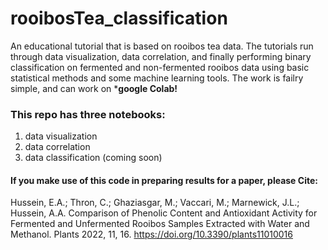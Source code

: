 # rooibosTea_classification
An educational tutorial that is based on rooibos tea data. The tutorials run through data visualization, data correlation, and finally performing binary classification on fermented and non-fermented rooibos data using basic statistical methods and some machine learning tools. The work is failry simple, and can work on ***google Colab!** 

### This repo has three notebooks:
1. data visualization
2. data correlation
3. data classification (coming soon)


#### If you make use of this code in preparing results for a paper, please Cite:

Hussein, E.A.; Thron, C.; Ghaziasgar, M.; Vaccari, M.; Marnewick, J.L.; Hussein, A.A. Comparison of Phenolic Content and Antioxidant Activity for Fermented and Unfermented Rooibos Samples Extracted with Water and Methanol. Plants 2022, 11, 16. https://doi.org/10.3390/plants11010016
